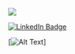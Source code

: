 <img src="https://coursework.vschool.io/content/images/size/w2000/2016/03/javascript-logo-banner.jpg"> </img>

[![LinkedIn Badge](https://img.shields.io/badge/LinkedIn-Profile-informational?style=flat&logo=linkedin&logoColor=white&color=0D76A8)](https://www.linkedin.com/in/noahfranco/)

[![Alt Text](https://giphy.com/embed/jpbnoe3UIa8TU8LM13.gif)]
